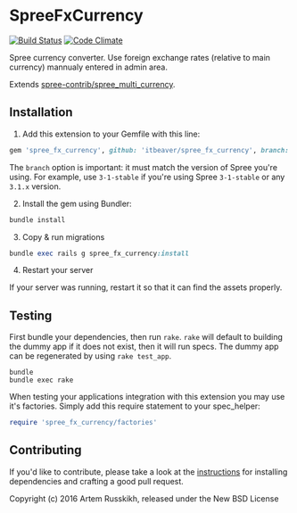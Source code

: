 SpreeFxCurrency
===============
[![Build Status](https://travis-ci.org/itbeaver/spree_fx_currency.svg?branch=3-0-stable)](https://travis-ci.org/itbeaver/spree_fx_currency)
[![Code Climate](https://codeclimate.com/github/itbeaver/spree_fx_currency/badges/gpa.svg)](https://codeclimate.com/github/itbeaver/spree_fx_currency)


Spree currency converter. Use foreign exchange rates (relative to main currency) mannualy entered in admin area.

Extends [spree-contrib/spree_multi_currency](https://github.com/spree-contrib/spree_multi_currency/).

## Installation

1. Add this extension to your Gemfile with this line:
  ```ruby
  gem 'spree_fx_currency', github: 'itbeaver/spree_fx_currency', branch: '3-0-stable'
  ```

  The `branch` option is important: it must match the version of Spree you're using.
  For example, use `3-1-stable` if you're using Spree `3-1-stable` or any `3.1.x` version.

2. Install the gem using Bundler:
  ```ruby
  bundle install
  ```

3. Copy & run migrations
  ```ruby
  bundle exec rails g spree_fx_currency:install
  ```

4. Restart your server

  If your server was running, restart it so that it can find the assets properly.

## Testing

First bundle your dependencies, then run `rake`. `rake` will default to building the dummy app if it does not exist, then it will run specs. The dummy app can be regenerated by using `rake test_app`.

```shell
bundle
bundle exec rake
```

When testing your applications integration with this extension you may use it's factories.
Simply add this require statement to your spec_helper:

```ruby
require 'spree_fx_currency/factories'
```


## Contributing

If you'd like to contribute, please take a look at the
[instructions](CONTRIBUTING.md) for installing dependencies and crafting a good
pull request.

Copyright (c) 2016 Artem Russkikh, released under the New BSD License
